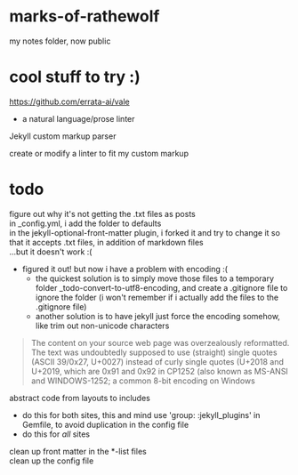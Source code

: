 # marks-of-rathewolf
my notes folder, now public


# cool stuff to try :)
https://github.com/errata-ai/vale
  - a natural language/prose linter

Jekyll custom markup parser

create or modify a linter to fit my custom markup




# todo
figure out why it's not getting the .txt files as posts  
in \_config.yml, i add the folder to defaults  
in the jekyll-optional-front-matter plugin, i forked it and try to change it so that it accepts .txt files, in addition of markdown files  
...but it doesn't work :( 
  - figured it out! but now i have a problem with encoding :(
    - the quickest solution is to simply move those files to a temporary folder \_todo-convert-to-utf8-encoding, and create a .gitignore file to ignore the folder (i won't remember if i actually add the files to the .gitignore file)
    - another solution is to have jekyll just force the encoding somehow, like trim out non-unicode characters

>The content on your source web page was overzealously reformatted. The text was undoubtedly supposed to use (straight) single quotes (ASCII 39/0x27, U+0027) instead of curly single quotes (U+2018 and U+2019, which are 0x91 and 0x92 in CP1252 (also known as MS-ANSI and WINDOWS-1252; a common 8-bit encoding on Windows

abstract code from layouts to includes
  - do this for both sites, this and mind
use 'group: :jekyll_plugins' in Gemfile, to avoid duplication in the config file
  - do this for *all* sites

clean up front matter in the \*-list files  
clean up the config file  
